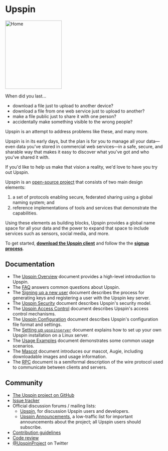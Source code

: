 # Upspin

<img src="/images/augie.jpg" width="180" height="218" alt="Home"/>

When did you last...

- download a file just to upload to another device?
- download a file from one web service just to upload to another?
- make a file public just to share it with one person?
- accidentally make something visible to the wrong people?

Upspin is an attempt to address problems like these, and many more.

Upspin is in its early days, but the plan is for you to manage all your
data—even data you've stored in commercial web services—in a safe, secure,
and sharable way that makes it easy to discover what you've got and who you've
shared it with.

If you'd like to help us make that vision a reality, we'd love to have you try
out Upspin.

Upspin is an [open-source project](https://github.com/upspin/upspin) that
consists of two main design elements:

1. a set of protocols enabling secure, federated sharing using a global naming
   system; and
2. reference implementations of tools and services that demonstrate the
   capabilities.

Using these elements as building blocks, Upspin provides a global name space
for all your data and the power to expand that space to include services such
as sensors, social media, and more.

To get started, [**download the Upspin client**](/dl/) and follow the the
[**signup process**](/doc/signup.md).

## Documentation

- The [Upspin Overview](/doc/overview.md) document provides a high-level
  introduction to Upspin.
- The [FAQ](/doc/faq.md) answers common questions about Upspin.
- The [Signing up a new user](/doc/signup.md) document describes the process for
  generating keys and registering a user with the Upspin key server.
- The [Upspin Security](/doc/security.md) document describes Upspin's security
  model.
- The [Upspin Access Control](/doc/access_control.md) document describes
  Upspin's access control mechanisms.
- The [Upspin Configuration](/doc/config.md) document describes Upspin's
  configuration file format and settings.
- The [Setting up `upspinserver`](/doc/server_setup.md) document explains how
  to set up your own Upspin installation on a Linux server.
- The [Usage Examples](/doc/usage_examples.md) document demonstrates some
  common usage scenarios.
- The [Mascot](/doc/mascot.md) document introduces our mascot, Augie,
  including downloadable images and usage information.
- The [RPC](https://godoc.org/upspin.io/rpc) document is a semiformal
  description of the wire protocol used to communicate between clients
  and servers.


## Community

- [The Upspin project on GitHub](https://github.com/upspin/upspin)
- [Issue tracker](https://github.com/upspin/upspin/issues)
- Official discussion forums / mailing lists:
  - [Upspin](https://groups.google.com/forum/#!forum/upspin),
    for discussion Upspin users and developers.
  - [Upspin Announcements](https://groups.google.com/forum/#!forum/upspin-announce),
    a low-traffic list for important announcements about the project;
    all Upspin users should subscribe.
- [Contribution guidelines](https://github.com/upspin/upspin/blob/master/CONTRIBUTING.md)
- [Code review](https://upspin-review.googlesource.com)
- [@UpspinProject](https://twitter.com/UpspinProject) on Twitter

